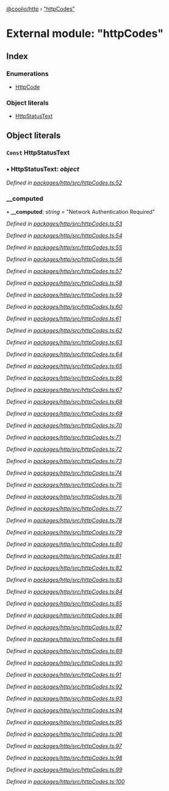 [@coolio/http](../README.md) › ["httpCodes"](_httpcodes_.md)

# External module: "httpCodes"

## Index

### Enumerations

* [HttpCode](../enums/_httpcodes_.httpcode.md)

### Object literals

* [HttpStatusText](_httpcodes_.md#const-httpstatustext)

## Object literals

### `Const` HttpStatusText

### ▪ **HttpStatusText**: *object*

*Defined in [packages/http/src/httpCodes.ts:52](https://github.com/headline-1/coolio/blob/32658f8/packages/http/src/httpCodes.ts#L52)*

###  __computed

• **__computed**: *string* = "Network Authentication Required"

*Defined in [packages/http/src/httpCodes.ts:53](https://github.com/headline-1/coolio/blob/32658f8/packages/http/src/httpCodes.ts#L53)*

*Defined in [packages/http/src/httpCodes.ts:54](https://github.com/headline-1/coolio/blob/32658f8/packages/http/src/httpCodes.ts#L54)*

*Defined in [packages/http/src/httpCodes.ts:55](https://github.com/headline-1/coolio/blob/32658f8/packages/http/src/httpCodes.ts#L55)*

*Defined in [packages/http/src/httpCodes.ts:56](https://github.com/headline-1/coolio/blob/32658f8/packages/http/src/httpCodes.ts#L56)*

*Defined in [packages/http/src/httpCodes.ts:57](https://github.com/headline-1/coolio/blob/32658f8/packages/http/src/httpCodes.ts#L57)*

*Defined in [packages/http/src/httpCodes.ts:58](https://github.com/headline-1/coolio/blob/32658f8/packages/http/src/httpCodes.ts#L58)*

*Defined in [packages/http/src/httpCodes.ts:59](https://github.com/headline-1/coolio/blob/32658f8/packages/http/src/httpCodes.ts#L59)*

*Defined in [packages/http/src/httpCodes.ts:60](https://github.com/headline-1/coolio/blob/32658f8/packages/http/src/httpCodes.ts#L60)*

*Defined in [packages/http/src/httpCodes.ts:61](https://github.com/headline-1/coolio/blob/32658f8/packages/http/src/httpCodes.ts#L61)*

*Defined in [packages/http/src/httpCodes.ts:62](https://github.com/headline-1/coolio/blob/32658f8/packages/http/src/httpCodes.ts#L62)*

*Defined in [packages/http/src/httpCodes.ts:63](https://github.com/headline-1/coolio/blob/32658f8/packages/http/src/httpCodes.ts#L63)*

*Defined in [packages/http/src/httpCodes.ts:64](https://github.com/headline-1/coolio/blob/32658f8/packages/http/src/httpCodes.ts#L64)*

*Defined in [packages/http/src/httpCodes.ts:65](https://github.com/headline-1/coolio/blob/32658f8/packages/http/src/httpCodes.ts#L65)*

*Defined in [packages/http/src/httpCodes.ts:66](https://github.com/headline-1/coolio/blob/32658f8/packages/http/src/httpCodes.ts#L66)*

*Defined in [packages/http/src/httpCodes.ts:67](https://github.com/headline-1/coolio/blob/32658f8/packages/http/src/httpCodes.ts#L67)*

*Defined in [packages/http/src/httpCodes.ts:68](https://github.com/headline-1/coolio/blob/32658f8/packages/http/src/httpCodes.ts#L68)*

*Defined in [packages/http/src/httpCodes.ts:69](https://github.com/headline-1/coolio/blob/32658f8/packages/http/src/httpCodes.ts#L69)*

*Defined in [packages/http/src/httpCodes.ts:70](https://github.com/headline-1/coolio/blob/32658f8/packages/http/src/httpCodes.ts#L70)*

*Defined in [packages/http/src/httpCodes.ts:71](https://github.com/headline-1/coolio/blob/32658f8/packages/http/src/httpCodes.ts#L71)*

*Defined in [packages/http/src/httpCodes.ts:72](https://github.com/headline-1/coolio/blob/32658f8/packages/http/src/httpCodes.ts#L72)*

*Defined in [packages/http/src/httpCodes.ts:73](https://github.com/headline-1/coolio/blob/32658f8/packages/http/src/httpCodes.ts#L73)*

*Defined in [packages/http/src/httpCodes.ts:74](https://github.com/headline-1/coolio/blob/32658f8/packages/http/src/httpCodes.ts#L74)*

*Defined in [packages/http/src/httpCodes.ts:75](https://github.com/headline-1/coolio/blob/32658f8/packages/http/src/httpCodes.ts#L75)*

*Defined in [packages/http/src/httpCodes.ts:76](https://github.com/headline-1/coolio/blob/32658f8/packages/http/src/httpCodes.ts#L76)*

*Defined in [packages/http/src/httpCodes.ts:77](https://github.com/headline-1/coolio/blob/32658f8/packages/http/src/httpCodes.ts#L77)*

*Defined in [packages/http/src/httpCodes.ts:78](https://github.com/headline-1/coolio/blob/32658f8/packages/http/src/httpCodes.ts#L78)*

*Defined in [packages/http/src/httpCodes.ts:79](https://github.com/headline-1/coolio/blob/32658f8/packages/http/src/httpCodes.ts#L79)*

*Defined in [packages/http/src/httpCodes.ts:80](https://github.com/headline-1/coolio/blob/32658f8/packages/http/src/httpCodes.ts#L80)*

*Defined in [packages/http/src/httpCodes.ts:81](https://github.com/headline-1/coolio/blob/32658f8/packages/http/src/httpCodes.ts#L81)*

*Defined in [packages/http/src/httpCodes.ts:82](https://github.com/headline-1/coolio/blob/32658f8/packages/http/src/httpCodes.ts#L82)*

*Defined in [packages/http/src/httpCodes.ts:83](https://github.com/headline-1/coolio/blob/32658f8/packages/http/src/httpCodes.ts#L83)*

*Defined in [packages/http/src/httpCodes.ts:84](https://github.com/headline-1/coolio/blob/32658f8/packages/http/src/httpCodes.ts#L84)*

*Defined in [packages/http/src/httpCodes.ts:85](https://github.com/headline-1/coolio/blob/32658f8/packages/http/src/httpCodes.ts#L85)*

*Defined in [packages/http/src/httpCodes.ts:86](https://github.com/headline-1/coolio/blob/32658f8/packages/http/src/httpCodes.ts#L86)*

*Defined in [packages/http/src/httpCodes.ts:87](https://github.com/headline-1/coolio/blob/32658f8/packages/http/src/httpCodes.ts#L87)*

*Defined in [packages/http/src/httpCodes.ts:88](https://github.com/headline-1/coolio/blob/32658f8/packages/http/src/httpCodes.ts#L88)*

*Defined in [packages/http/src/httpCodes.ts:89](https://github.com/headline-1/coolio/blob/32658f8/packages/http/src/httpCodes.ts#L89)*

*Defined in [packages/http/src/httpCodes.ts:90](https://github.com/headline-1/coolio/blob/32658f8/packages/http/src/httpCodes.ts#L90)*

*Defined in [packages/http/src/httpCodes.ts:91](https://github.com/headline-1/coolio/blob/32658f8/packages/http/src/httpCodes.ts#L91)*

*Defined in [packages/http/src/httpCodes.ts:92](https://github.com/headline-1/coolio/blob/32658f8/packages/http/src/httpCodes.ts#L92)*

*Defined in [packages/http/src/httpCodes.ts:93](https://github.com/headline-1/coolio/blob/32658f8/packages/http/src/httpCodes.ts#L93)*

*Defined in [packages/http/src/httpCodes.ts:94](https://github.com/headline-1/coolio/blob/32658f8/packages/http/src/httpCodes.ts#L94)*

*Defined in [packages/http/src/httpCodes.ts:95](https://github.com/headline-1/coolio/blob/32658f8/packages/http/src/httpCodes.ts#L95)*

*Defined in [packages/http/src/httpCodes.ts:96](https://github.com/headline-1/coolio/blob/32658f8/packages/http/src/httpCodes.ts#L96)*

*Defined in [packages/http/src/httpCodes.ts:97](https://github.com/headline-1/coolio/blob/32658f8/packages/http/src/httpCodes.ts#L97)*

*Defined in [packages/http/src/httpCodes.ts:98](https://github.com/headline-1/coolio/blob/32658f8/packages/http/src/httpCodes.ts#L98)*

*Defined in [packages/http/src/httpCodes.ts:99](https://github.com/headline-1/coolio/blob/32658f8/packages/http/src/httpCodes.ts#L99)*

*Defined in [packages/http/src/httpCodes.ts:100](https://github.com/headline-1/coolio/blob/32658f8/packages/http/src/httpCodes.ts#L100)*
